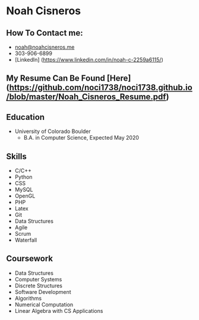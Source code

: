 # Noah Cisneros

## How To Contact me:
* noah@noahcisneros.me
* 303-906-6899
* [LinkedIn] (https://www.linkedin.com/in/noah-c-2259a6115/)

## My Resume Can Be Found [Here] (https://github.com/noci1738/noci1738.github.io/blob/master/Noah_Cisneros_Resume.pdf)

## Education

* University of Colorado Boulder
  * B.A. in Computer Science, Expected May 2020


## Skills

- C/C++
- Python
- CSS
- MySQL
- OpenGL
- PHP
- Latex
- Git
- Data Structures
- Agile
- Scrum
- Waterfall

## Coursework

- Data Structures
- Computer Systems
- Discrete Structures
- Software Development
- Algorithms
- Numerical Computation
- Linear Algebra with CS Applications
